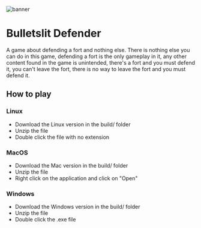 ![banner](https://github.com/theMathR/Arcade-Game-Jam/blob/main/submissions/BulletslitDefender-MathR/banner.png)
# Bulletslit Defender

A game about defending a fort and nothing else. There is nothing else you can do in this game, defending a fort is the only gameplay in it, any other content found in the game is unintended, there's a fort and you must defend it, you can't leave the fort, there is no way to leave the fort and you must defend it.

## How to play

### Linux

- Download the Linux version in the build/ folder
- Unzip the file
- Double click the file with no extension

### MacOS

- Download the Mac version in the build/ folder
- Unzip the file
- Right click on the application and click on "Open"

### Windows

- Download the Windows version in the build/ folder
- Unzip the file
- Double click the .exe file

